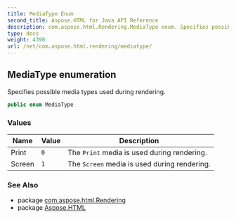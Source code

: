 ```yaml
---
title: MediaType Enum
second_title: Aspose.HTML for Java API Reference
description: com.aspose.html.Rendering.MediaType enum. Specifies possible media types used during rendering
type: docs
weight: 4390
url: /net/com.aspose.html.rendering/mediatype/
---
```

## MediaType enumeration

Specifies possible media types used during rendering.

```java
public enum MediaType
```

### Values

| Name | Value | Description |
| --- | --- | --- |
| Print | `0` | The `Print` media is used during rendering. |
| Screen | `1` | The `Screen` media is used during rendering. |

### See Also

* package [com.aspose.html.Rendering](../../com.aspose.html.rendering/)
* package [Aspose.HTML](../../)
